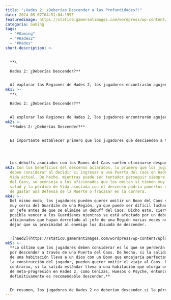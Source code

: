 ```yaml
---
title: "¡Hades 2: ¿Deberías Descender a las Profundidades?!"
date: 2024-05-07T04:51:04.199Z
featuredimage: https://static0.gamerantimages.com/wordpress/wp-content/uploads/2024/05/hades-2-descend.jpg?q=70&fit=contain&w=1140&h=&dpr=1
categoria: Gaming
tags:
  - "#Gaming"
  - "#Hades2"
  - "#Hades"
short-description: >-
  

  **\

  Hades 2: ¿Deberías Descender?**


  Al explorar las Regiones de Hades 2, los jugadores encontrarán agujeros (Puertas del Caos) a los que pueden descender. Realizar esa acción no está exen
mk1: >-
  **\

  Hades 2: ¿Deberías Descender?**


  Al explorar las Regiones de Hades 2, los jugadores encontrarán agujeros (Puertas del Caos) a los que pueden descender. Realizar esa acción no está exenta de costo, ya que los aficionados deben sacrificar una cierta cantidad de Vida si quieren pasar por esos agujeros. Esta guía está aquí para ayudar a los jugadores a decidir si ese costo vale la pena y si deberían descender al Caos en Hades 2.
mk2: >-
  **Hades 2: ¿Deberías Descender?**


  Es importante establecer primero que los jugadores que descienden a través de un agujero tendrán la oportunidad de obtener un Boon del Caos para la carrera en curso. Para los no iniciados, los Boons del Caos en Hades 2 proporcionan una variedad de efectos poderosos, que se activan después de que el jugador haya superado un debuff temporal. Por ejemplo, un Boon del Caos podría aumentar la Vida Máxima de Melinoë después de que el jugador haya completado varios Encuentros con una reducción de Vida Máxima.




  Los debuffs asociados con los Boons del Caos suelen eliminarse después de completar entre dos y cinco Encuentros.
mk3: Con los beneficios del descenso aclarados, lo primero que los jugadores
  deben considerar al decidir si ingresar a una Puerta del Caos en Hades 2 es su
  Vida actual. De hecho, mientras puede ser tentador perseguir siempre los Boons
  del Caos, se aconseja a los aficionados que los omitan si tienen muy poca
  salud y la pérdida de Vida asociada con el descenso podría ponerlos en peligro
  de gastar una Defensa de la Muerte o fracasar en la carrera.
mk4: >-
  Del mismo modo, los jugadores pueden querer omitir un Boon del Caos si están
  muy cerca del Guardián de una Región, ya que puede ser difícil luchar contra
  un jefe antes de que se elimine un debuff del Caos. Dicho esto, ciertamente es
  posible vencer a los Guardianes mientras se está afectado por un debuff, y los
  aficionados que hayan derrotado al jefe de una Región varias veces no deberían
  dejar que su proximidad al enemigo los disuada de descender.


  ![haed2](https://static0.gamerantimages.com/wordpress/wp-content/uploads/2024/05/hades-2-chaos-area.jpg?q=70&fit=crop&w=1500&dpr=1 "haed2")
mk5: >-
  **Lo último que los jugadores deben considerar es lo que se perderán si optan
  por descender a través de una Puerta del Caos. De hecho, si la salida estándar
  de una habitación lleva a un dios con un Boon que encajaría perfectamente en
  la construcción del jugador, pueden querer omitir el viaje al Caos. Por el
  contrario, si la salida estándar lleva a una habitación que otorga un reagente
  de meta-progresión en Hades 2, como Cenizas, Huesos o Psyche, entonces
  definitivamente es recomendable descender.**


  En resumen, los jugadores de Hades 2 no deberían descender si la pérdida de Vida que se inflige al pasar por una Puerta del Caos, o los debuffs asociados con los Boons del Caos, podrían llevar al fracaso de la carrera. Además, los aficionados no deberían descender si van a perder la oportunidad de obtener un Boon altamente deseable al hacerlo. Fuera de esas situaciones específicas, los jugadores deberían sentirse libres de descender y disfrutar de los poderosos efectos que el Caos otorga.
---
```


